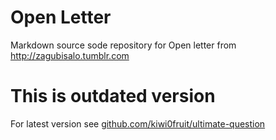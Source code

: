 # Open Letter

Markdown source sode repository for Open letter from http://zagubisalo.tumblr.com

# This is outdated version
For latest version see [github.com/kiwi0fruit/ultimate-question](https://github.com/kiwi0fruit/ultimate-question)
